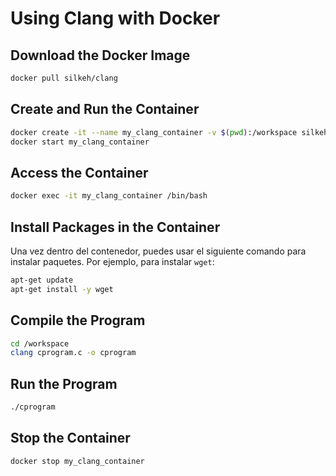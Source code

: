 # Using Clang with Docker

## Download the Docker Image
```bash
docker pull silkeh/clang
```

## Create and Run the Container
```bash
docker create -it --name my_clang_container -v $(pwd):/workspace silkeh/clang
docker start my_clang_container
```

## Access the Container
```bash
docker exec -it my_clang_container /bin/bash
```

## Install Packages in the Container
Una vez dentro del contenedor, puedes usar el siguiente comando para instalar paquetes. Por ejemplo, para instalar `wget`:
```bash
apt-get update
apt-get install -y wget
```

## Compile the Program
```bash
cd /workspace
clang cprogram.c -o cprogram
```

## Run the Program
```bash
./cprogram
``` 

## Stop the Container
```bash
docker stop my_clang_container
```